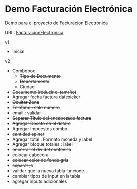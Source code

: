 # Demo Facturación Electrónica
Demo para el proyecto de Facturacion Electrónica

URL: [FacturacionElectronica](http://35.190.138.22/FacturacionElectronica/procesarFactura)

v1
 * Inicial

v2
* Combobox
    - ~~Tipo de Documento~~
    - ~~Departamento~~
    - ~~Ciudad~~
* ~~Documento (reducir el tamaño)~~
* Agregar fecha factura   datepicker
* ~~Ocultar Zona~~
* ~~Telefono : solo numero~~
* ~~email : validar~~
* ~~Separar Título del encabezado factura~~
* ~~Agregar Descto en el detalle~~
* ~~Agregar Impuestos combo~~
* ~~cantidad spiner~~
* Agregar total : Formato moneda y label
* Agregar bloque totales : label
* ~~encerrar el div del contenido~~
* ~~colocar cabecera~~
* ~~colocar color de fondo gris~~
* ~~separar js~~
* ~~validar que la nueva tabla funcione~~
* cambiar tipos de input en la tabla
* agregar inputs adicionales
